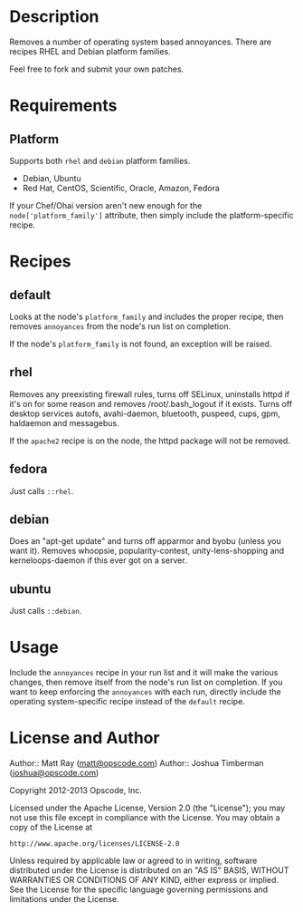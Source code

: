 Description
===========

Removes a number of operating system based annoyances. There are
recipes RHEL and Debian platform families.

Feel free to fork and submit your own patches.

Requirements
============

## Platform

Supports both `rhel` and `debian` platform families.

* Debian, Ubuntu
* Red Hat, CentOS, Scientific, Oracle, Amazon, Fedora

If your Chef/Ohai version aren't new enough for the
`node['platform_family']` attribute, then simply include the
platform-specific recipe.

Recipes
=======

default
-------

Looks at the node's `platform_family` and includes the proper recipe,
then removes `annoyances` from the node's run list on completion.

If the node's `platform_family` is not found, an exception will be
raised.

## rhel

Removes any preexisting firewall rules, turns off SELinux, uninstalls
httpd if it's on for some reason and removes /root/.bash_logout if it
exists. Turns off desktop services autofs, avahi-daemon, bluetooth,
puspeed, cups, gpm, haldaemon and messagebus.

If the `apache2` recipe is on the node, the httpd package will not be
removed.

## fedora

Just calls `::rhel`.

## debian

Does an "apt-get update" and turns off apparmor and byobu (unless you
want it). Removes whoopsie, popularity-contest, unity-lens-shopping and
kerneloops-daemon if this ever got on a server.

## ubuntu

Just calls `::debian`.

Usage
=====

Include the `annoyances` recipe in your run list and it will make the
various changes, then remove itself from the node's run list on
completion. If you want to keep enforcing the `annoyances` with each
run, directly include the operating system-specific recipe instead of
the `default` recipe.

License and Author
==================

Author:: Matt Ray (<matt@opscode.com>)
Author:: Joshua Timberman (<joshua@opscode.com>)

Copyright 2012-2013 Opscode, Inc.

Licensed under the Apache License, Version 2.0 (the "License");
you may not use this file except in compliance with the License.
You may obtain a copy of the License at

    http://www.apache.org/licenses/LICENSE-2.0

Unless required by applicable law or agreed to in writing, software
distributed under the License is distributed on an "AS IS" BASIS,
WITHOUT WARRANTIES OR CONDITIONS OF ANY KIND, either express or implied.
See the License for the specific language governing permissions and
limitations under the License.
